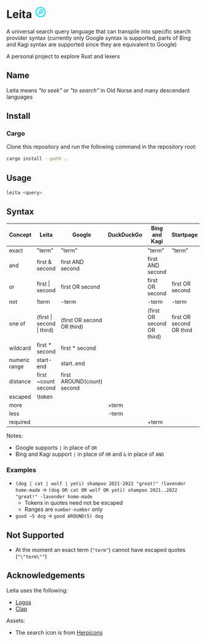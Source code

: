 # Leita <img height=32px width=32px src=https://raw.githubusercontent.com/yoav-lavi/leita/main/leita.svg alt="leita">
</svg>

A universal search query language that can transpile into specific search provider syntax (currently only Google syntax is supported, parts of Bing and Kagi syntax are supported since they are equivalent to Google)

A personal project to explore Rust and lexers

## Name

Leita means _"to seek"_ or _"to search"_ in Old Norse and many descendant languages

## Install

### Cargo

Clone this repository and run the following command in the repository root:

```sh
cargo install --path .
```

## Usage

```sh
leita <query>
```

## Syntax

| **Concept**   | **Leita**                            | **Google**                      |  **DuckDuckGo**  | **Bing** and **Kagi**      | **Startpage**           |
| ------------- | ------------------------------------ | ------------------------------- | ---------------- | -------------------------- | ----------------------- |
| exact         | "term"                               | "term"                          |                  | "term"                     | "term"                  |
| and           | first & second                       | first AND second                |                  | first AND second           |                         |   
| or            | first \| second                      | first OR second                 |                  | first OR second            | first OR second         |    
| not           | !term                                | \-term                          |                  | \-term                     | \-term                  |
| one of        | (first \| second \| third)           | (first OR second OR third)      |                  | (first OR second OR third) | first OR second OR third|
| wildcard      | first * second                       | first * second                  |                  |                            |                         |
| numeric range | start-end                            | start..end                      |                  |                            |                         |
| distance      | first ~count second                  | first AROUND(count) second      |                  |                            |                         |
| escaped       | \token                               |                                 |                  |                            |                         |
| more          |                                      |                                 | +term            |                            |                         |
| less          |                                      |                                 | -term            |                            |                         |
| required      |                                      |                                 |                  | +term                      |                         |

Notes: 
- Google supports `|` in place of `OR`
- Bing and Kagi support `|` in place of `OR` and `&` in place of `AND`

### Examples

- `(dog | cat | wolf | yeti) shampoo 2021-2022 "great!" !lavender home-made` → `(dog OR cat OR wolf OR yeti) shampoo 2021..2022 "great!" -lavender home-made`
  - Tokens in quotes need not be escaped
  - Ranges are `number-number` only
- `good ~5 dog` → `good AROUND(5) dog`

## Not Supported

- At the moment an exact term (`"term"`) cannot have escaped quotes (`"\"term\""`)

## Acknowledgements

Leita uses the following:

- [Logos](https://github.com/maciejhirsz/logos)
- [Clap](https://github.com/clap-rs/clap)

Assets:

- The search icon is from [Heroicons](https://heroicons.com)
